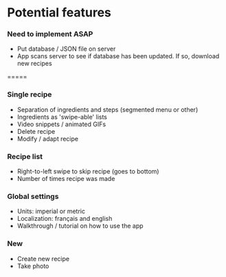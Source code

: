 # Potential features

### Need to implement ASAP
- Put database / JSON file on server
- App scans server to see if database has been updated. If so, download new recipes

=====

### Single recipe
- Separation of ingredients and steps (segmented menu or other)
- Ingredients as 'swipe-able' lists
- Video snippets / animated GIFs
- Delete recipe
- Modify / adapt recipe

### Recipe list
- Right-to-left swipe to skip recipe (goes to bottom)
- Number of times recipe was made

### Global settings
- Units: imperial or metric
- Localization: français and english
- Walkthrough / tutorial on how to use the app

### New
- Create new recipe
- Take photo

